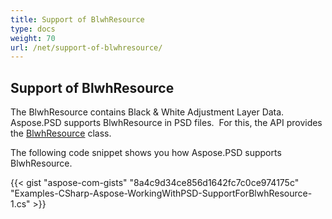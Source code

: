 ```yaml
---
title: Support of BlwhResource
type: docs
weight: 70
url: /net/support-of-blwhresource/
---
```


## **Support of BlwhResource**
The BlwhResource contains Black & White Adjustment Layer Data. Aspose.PSD supports BlwhResource in PSD files.  For this, the API provides the [BlwhResource](https://apireference.aspose.com/net/psd/aspose.psd.fileformats.psd.layers.layerresources/blwhresource) class.

The following code snippet shows you how Aspose.PSD supports BlwhResource.

{{< gist "aspose-com-gists" "8a4c9d34ce856d1642fc7c0ce974175c" "Examples-CSharp-Aspose-WorkingWithPSD-SupportForBlwhResource-1.cs" >}}
